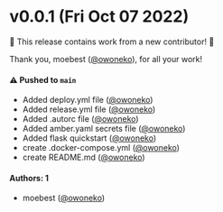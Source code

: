 # v0.0.1 (Fri Oct 07 2022)

:tada: This release contains work from a new contributor! :tada:

Thank you, moebest ([@owoneko](https://github.com/owoneko)), for all your work!

#### ⚠️ Pushed to `main`

- Added deploy.yml file ([@owoneko](https://github.com/owoneko))
- Added release.yml file ([@owoneko](https://github.com/owoneko))
- Added .autorc file ([@owoneko](https://github.com/owoneko))
- Added amber.yaml secrets file ([@owoneko](https://github.com/owoneko))
- Added flask quickstart ([@owoneko](https://github.com/owoneko))
- create .docker-compose.yml ([@owoneko](https://github.com/owoneko))
- create README.md ([@owoneko](https://github.com/owoneko))

#### Authors: 1

- moebest ([@owoneko](https://github.com/owoneko))
